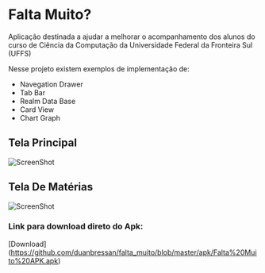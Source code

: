 # Falta Muito?
Aplicação destinada a ajudar a melhorar o acompanhamento dos alunos do curso de Ciência da Computação da Universidade Federal da Fronteira Sul (UFFS)

Nesse projeto existem exemplos de implementação de:
* Navegation Drawer
* Tab Bar
* Realm Data Base
* Card View
* Chart Graph

## Tela Principal
![ScreenShot](https://uploaddeimagens.com.br/images/000/610/557/full/main.JPG?1461852283)

## Tela De Matérias
![ScreenShot](https://uploaddeimagens.com.br/images/000/610/558/full/subjects.JPG?1461852312)

### Link para download direto do Apk:
[Download] (https://github.com/duanbressan/falta_muito/blob/master/apk/Falta%20Muito%20APK.apk)

